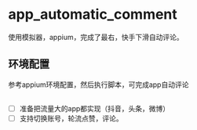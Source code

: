 # app_automatic_comment
使用模拟器，appium，完成了最右，快手下滑自动评论。

## 环境配置
参考appium环境配置，然后执行脚本，可完成app自动评论



##
- [ ] 准备把流量大的app都实现（抖音，头条，微博）
- [ ] 支持切换账号，轮流点赞，评论。
